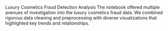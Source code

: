 Luxury Cosmetics Fraud Detection Analysis 
The notebook offered multiple avenues of investigation into the luxury cosmetics fraud data. We combined rigorous data cleaning and preprocessing with diverse visualizations that highlighted key trends and relationships.
